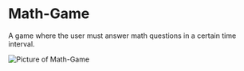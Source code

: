 # Math-Game
A game where the user must answer math questions in a certain time interval.

![Picture of Math-Game](https://i.ibb.co/xmcfkV1/Screen-Shot-2020-10-21-at-5-17-23-PM.png)
